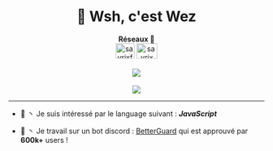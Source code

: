 <h1 align="center"> 🤙 Wsh, c'est Wez</h1>


<p align="center">
  <b> Réseaux 🎐</b><br>
<a href="https://twitter.com/wezqlf"><img src="https://i.imgur.com/CuIpv32.png" alt="sayrixfx" width="37" height="30" /></a> 
<a href="https://www.youtube.com/channel/UCI9ELTuau0YlBPP5miLKsXw"><img src="https://i.imgur.com/JVFQEu8.png" alt="sayrix" width="41"  height="30" /></a> 
<br><br>
  <img src="https://image.myanimelist.net/ui/OK6W_koKDTOqqqLDbIoPAuqb-DEaPTigPQdHUbu16RE">
  <br><br>
    <a href="https://github.com/Wezah">
      <img src="https://lanyard-profile-readme.vercel.app/api/281492584176549891"> </a>
</p>

---
- 🎯 丶 Je suis intéressé par le language suivant : _**JavaScript**_

- 🔧 丶 Je travail sur un bot discord : [BetterGuard](https://discord.gg/2DPW877r9d) qui est approuvé par **600k+** users !
